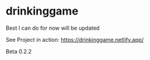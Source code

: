 # drinkinggame
Best I can do for now will be updated

See Project in action: https://drinkinggame.netlify.app/

Beta 0.2.2
